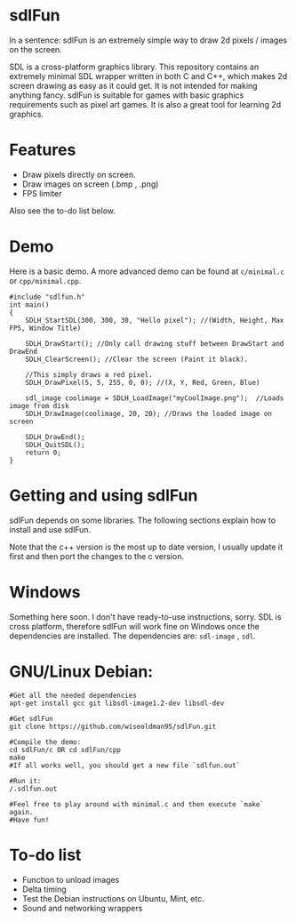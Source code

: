 sdlFun
======
In a sentence: sdlFun is an extremely simple way to draw 2d pixels / images on the screen.

SDL is a cross-platform graphics library. This repository contains an extremely minimal SDL wrapper written in both C and C++, which makes 2d screen drawing as easy as it could get. It is not intended for making anything fancy. sdlFun is suitable for games with basic graphics requirements such as pixel art games. It is also a great tool for learning 2d graphics.

Features
======
* Draw pixels directly on screen.
* Draw images on screen (.bmp , .png) 
* FPS limiter

Also see the to-do list below.

Demo
======
Here is a basic demo. A more advanced demo can be found at `c/minimal.c` or `cpp/minimal.cpp`.

```
#include "sdlfun.h"
int main()
{
	SDLH_StartSDL(300, 300, 30, "Hello pixel"); //(Width, Height, Max FPS, Window Title)

	SDLH_DrawStart(); //Only call drawing stuff between DrawStart and DrawEnd
	SDLH_ClearScreen(); //Clear the screen (Paint it black).

	//This simply draws a red pixel.
	SDLH_DrawPixel(5, 5, 255, 0, 0); //(X, Y, Red, Green, Blue)

	sdl_image coolimage = SDLH_LoadImage("myCoolImage.png");  //Loads image from disk
	SDLH_DrawImage(coolimage, 20, 20); //Draws the loaded image on screen

	SDLH_DrawEnd();
	SDLH_QuitSDL();
	return 0;
}
```

Getting and using sdlFun
======
sdlFun depends on some libraries. The following sections explain how to install and use sdlFun.

Note that the c++ version is the most up to date version, I usually update it first and then port the changes to the c version.

Windows
======
Something here soon.
I don't have ready-to-use instructions, sorry. SDL is cross platform, therefore sdlFun will work fine on Windows once the dependencies are installed. The dependencies are: `sdl-image` , `sdl`.

GNU/Linux Debian:
======
```
#Get all the needed dependencies
apt-get install gcc git libsdl-image1.2-dev libsdl-dev

#Get sdlFun
git clone https://github.com/wiseoldman95/sdlFun.git 

#Compile the demo:
cd sdlFun/c OR cd sdlFun/cpp 
make
#If all works well, you should get a new file `sdlfun.out`

#Run it:
/.sdlfun.out

#Feel free to play around with minimal.c and then execute `make` again.
#Have fun!
```

To-do list
======
* Function to unload images
* Delta timing
* Test the Debian instructions on Ubuntu, Mint, etc.
* Sound and networking wrappers


